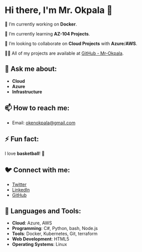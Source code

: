 # Hi there, I'm Mr. Okpala 👋

🔭 I’m currently working on **Docker**.

🌱 I’m currently learning **AZ-104 Projects**.

👯 I’m looking to collaborate on **Cloud Projects** with **Azure**/**AWS**.

👨‍💻 All of my projects are available at [GitHub - Mr-Okpala](https://github.com/Mr-Okpala).

## 💬 Ask me about:
- **Cloud**
- **Azure**
- **Infrastructure**

## 📫 How to reach me:
- Email: [okenokpala@gmail.com](mailto:okenokpala@gmail.com)

## ⚡ Fun fact:
I love **basketball**! 🏀

## 🐦 Connect with me:
- [Twitter](https://x.com/God_is_Good00?t=3CYlg_cOLnoOfYVOhuiaqQ&s=09_)
- [LinkedIn](https://www.linkedin.com/in/okpala-uchenna-899583327_)
- [GitHub](https://github.com/Mr-Okpala_)

## 🧰 Languages and Tools:
- **Cloud**: Azure, AWS
- **Programming**: C#, Python, bash, Node.js
- **Tools**: Docker, Kubernetes, Git, terraform 
- **Web Development**: HTML5
- **Operating Systems**: Linux
